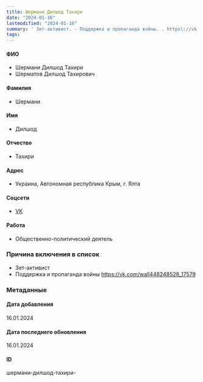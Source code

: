 ```yaml
---
title: Шермани Дилшод Тахири
date: "2024-01-16"
lastmodified: "2024-01-16"
summary: ' Зет-активист. - Поддержка и пропаганда войны. . https\://vk.com/wall448248528_17579'
tags: 
---
```

<!--# pp2-->
<!--## Фигурант-->
<!--### Личные данные-->
#### ФИО
- Шермани Дилшод Тахири
- Шерматов Дилшод Тахирович
#### Фамилия
- Шермани
#### Имя
- Дилшод
#### Отчество
- Тахири
#### Адрес
- Украина, Автономная республика Крым, г. Ялта
#### Соцсети
- [VK](https://vk.com/d.shermatov)
#### Работа
- Общественно-политический деятель
### Причина включения в список
- Зет-активист
- Поддержка и пропаганда войны
https://vk.com/wall448248528_17579
### Метаданные
#### Дата добавления
16.01.2024
#### Дата последнего обновления
16.01.2024
#### ID
шермани-дилшод-тахири-
<!--## END;-->
